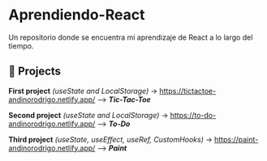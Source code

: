 # Aprendiendo-React

Un repositorio donde se encuentra mi aprendizaje de React a lo largo del tiempo.

<h2>🚀 Projects</h2>

 **First project** _(useState and LocalStorage)_ -> https://tictactoe-andinorodrigo.netlify.app/ --> **_Tic-Tac-Toe_**

**Second project** _(useState and LocalStorage)_ -> https://to-do-andinorodrigo.netlify.app/ --> **_To-Do_**

**Third project** _(useState, useEffect, useRef, CustomHooks)_ -> https://paint-andinorodrigo.netlify.app/ --> **_Paint_**

